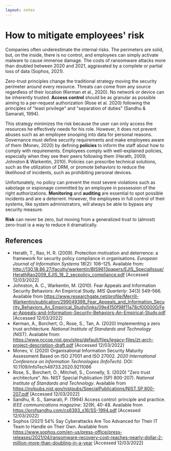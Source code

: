 ```yaml
---
layout: notes
---
```

# How to mitigate employees' risk

Companies often underestimate the internal risks. The perimeters are solid, but, on the inside, there is no control, and employees can simply activate malware to cause immense damage. The costs of ransomware attacks more than doubled between 2020 and 2021, aggravated by a complete or partial loss of data (Sophos, 2021).

Zero-trust principles change the traditional strategy moving the security perimeter around every resource. Threats can come from any source regardless of their location (Kerman et al., 2020). No network or device can be inherently trusted. **Access control** should be as granular as possible aiming to a per-request authorization (Rose et al. 2020) following the principles of "least privilege" and "separation of duties" (Sandhu & Samarati, 1994).

This strategy minimizes the risk because the user can only access the resources he effectively needs for his role. However, it does not prevent abuses such as an employee snooping into data for personal reasons. Governance must define security requirements and make employees aware of them (Monev, 2020) by defining **policies** to inform the staff about how to comply with requirements. Employees comply with well-explained policies, especially when they see their peers following them (Herath, 2009; Johnston & Warkentin, 2010). Policies can prescribe technical solutions, such as the utilization of DRM, or promote behaviors to reduce the likelihood of incidents, such as prohibiting personal devices.

Unfortunately, no policy can prevent the most severe violations such as sabotage or espionage committed by an employee in possession of the right authorizations. **Monitoring** and **auditing** are essential to spot possible incidents and are a deterrent. However, the employees in full control of their systems, like system administrators, will always be able to bypass any security measure.

**Risk** can never be zero, but moving from a generalized trust to (almost) zero-trust is a way to reduce it dramatically.

## References

* Herath, T., Rao, H. R. (2009). Protection motivation and deterrence: a framework for security policy compliance in organisations. _European Journal of Information Systems_ 18(2): 106–125. Available from: http://130.18.86.27/faculty/warkentin/BIS9613papers/EJIS_SpecialIssue/HerathRao2009_EJIS_18_2_secpolicy_compliance.pdf [Accessed 12/03/2022]
* Johnston, A. C., Warkentin, M. (2010). Fear Appeals and Information Security Behaviors: An Empirical Study. _MIS Quarterly_: 34(3) 549–566. Available from https://www.researchgate.net/profile/Merrill-Warkentin/publication/299049399_Fear_Appeals_and_Information_Security_Behaviors_An_Empirical_Study/links/09e4150f98f11a78cf000000/Fear-Appeals-and-Information-Security-Behaviors-An-Empirical-Study.pdf [Accessed 12/03/2022]
* Kerman, A., Borchert, O., Rose, S., Tan, A. (2020) Implementing a zero trust architecture. _National Institute of Standards and Technology (NIST)_. Available from: https://www.nccoe.nist.gov/sites/default/files/legacy-files/zt-arch-project-description-draft.pdf [Accessed  12/03/2022]
* Monev, V. (2020) Organisational Information Security Maturity Assessment Based on ISO 27001 and ISO 27002. _2020 International Conference on Information Technologies (InfoTech)_. DOI: 10.1109/InfoTech49733.2020.9211066
* Rose, S., Borchert, O., Mitchell, S., Connelly, S. (2020) "Zero trust architecture". No. NIST Special Publication (SP) 800-207). _National Institute of Standards and Technology_. Available from https://nvlpubs.nist.gov/nistpubs/SpecialPublications/NIST.SP.800-207.pdf [Accessed 12/03/2022]
* Sandhu, R. S., Samarati, P. (1994) Access control: principle and practice. _IEEE communications magazine_: 32(9), 40-48. Available from https://profsandhu.com/cs6393_s16/SS-1994.pdf [Accessed 12/03/2022]
* Sophos (2021) 54% Say Cyberattacks Are Too Advanced for Their IT Team to Handle on Their Own. Available from https://www.sophos.com/en-us/press-office/press-releases/2021/04/ransomware-recovery-cost-reaches-nearly-dollar-2-million-more-than-doubling-in-a-year [Accessed 12/03/2022]
